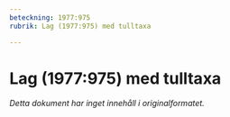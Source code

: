 ```yaml
---
beteckning: 1977:975
rubrik: Lag (1977:975) med tulltaxa

---
```

# Lag (1977:975) med tulltaxa

*Detta dokument har inget innehåll i originalformatet.*